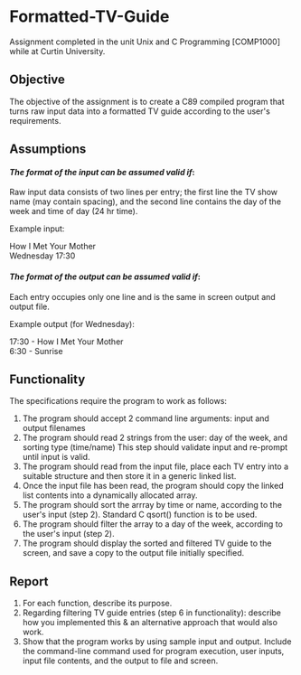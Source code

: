 # Formatted-TV-Guide
Assignment completed in the unit Unix and C Programming [COMP1000] while at Curtin University.

## Objective
The objective of the assignment is to create a C89 compiled program that turns raw input data into a formatted TV guide according to the user's requirements. 

## Assumptions
#### _The format of the input can be assumed valid if_:

Raw input data consists of two lines per entry; the first line the TV show name (may contain spacing), and the second line contains the day of the week and time of day (24 hr time).

Example input:

How I Met Your Mother  
Wednesday 17:30


#### _The format of the output can be assumed valid if_:

Each entry occupies only one line and is the same in screen output and output file.

Example output (for Wednesday):

17:30 - How I Met Your Mother                                       
 6:30 - Sunrise
 
## Functionality
The specifications require the program to work as follows:
1) The program should accept 2 command line arguments: input and output filenames
2) The program should read 2 strings from the user: day of the week, and sorting type (time/name)
This step should validate input and re-prompt until input is valid.
3) The program should read from the input file, place each TV entry into a suitable structure and then store it in a generic linked list.
4) Once the input file has been read, the program should copy the linked list contents into a dynamically allocated array.
5) The program should sort the arrray by time or name, according to the user's input (step 2). Standard C qsort() function is to be used.
6) The program should filter the array to a day of the week, according to the user's input (step 2).
7) The program should display the sorted and filtered TV guide to the screen, and save a copy to the output file initially specified.

## Report
1) For each function, describe its purpose.
2) Regarding filtering TV guide entries (step 6 in functionality): describe how you implemented this & an alternative approach that would also work.
3) Show that the program works by using sample input and output. Include the command-line command used for program execution, user inputs, input file contents, and the output to file and screen. 
